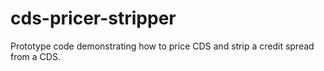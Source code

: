 # cds-pricer-stripper
Prototype code demonstrating how to price CDS and strip a credit spread from a CDS.

